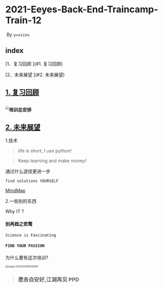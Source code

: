 # 2021-Eeyes-Back-End-Traincamp-Train-12

​																																																	By `y=xsinx`

## index
[1、复习回顾 ](#1. 复习回顾)

[2、未来展望 ](#2. 未来展望)

## [1. 复习回顾](#index)

## <img src="C:\Users\24246\Desktop\2021-Eeyes-Back-End-Traincamp\培训总安排.png" alt="培训总安排" style="zoom: 67%;" />

## [2. 未来展望](#index)

1.技术

> life is short, I use python!

> Keep learning and make money!

通过什么途径更进一步

`find solutions YOURSELF`

[MindMap](https://www.flickr.com/photos/95869671@N08/36231833334/)

2.一些别的东西

Why IT ?

#### 别再**趋之若鹜**

`Science is Fascinating`

#### **`FIND YOUR PASSION`**



为什么要有这次培训?

<img src="C:\Users\24246\AppData\Roaming\Typora\typora-user-images\image-20210225095328387.png" alt="image-20210225095328387" style="zoom:50%;" />





> ### **愿各自安好,江湖再见**   PPD

